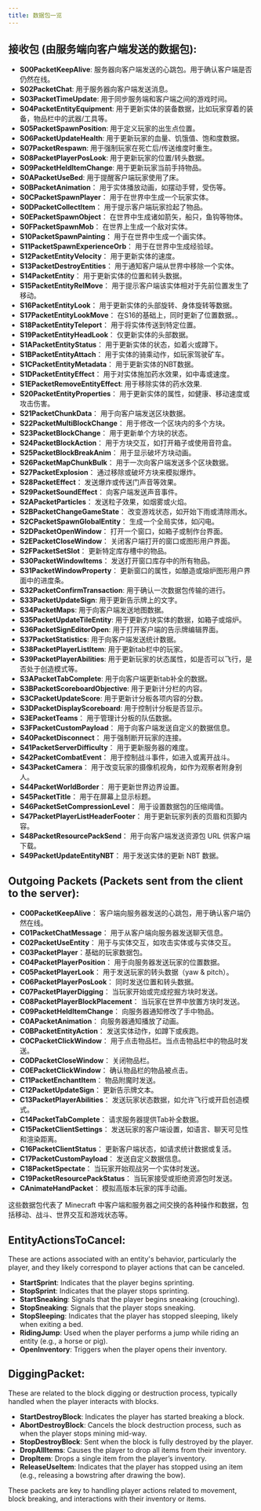 ```yaml
---
title: 数据包一览
---
```


## 接收包 (由服务端向客户端发送的数据包):
- **S00PacketKeepAlive**: 服务器向客户端发送的心跳包。用于确认客户端是否仍然在线。
- **S02PacketChat**: 用于服务器向客户端发送消息。
- **S03PacketTimeUpdate**: 用于同步服务端和客户端之间的游戏时间。
- **S04PacketEntityEquipment**: 用于更新实体的装备数据，比如玩家穿着的装备，物品栏中的武器/工具等。
- **S05PacketSpawnPosition**: 用于定义玩家的出生点位置。
- **S06PacketUpdateHealth**: 用于更新玩家的血量、饥饿值、饱和度数据。
- **S07PacketRespawn**: 用于强制玩家在死亡后/传送维度时重生。
- **S08PacketPlayerPosLook**: 用于更新玩家的位置/转头数据。
- **S09PacketHeldItemChange**: 用于更新玩家当前手持物品。
- **S0APacketUseBed**: 用于提醒客户端玩家使用了床。
- **S0BPacketAnimation**： 用于实体播放动画，如摆动手臂，受伤等。
- **S0CPacketSpawnPlayer**： 用于在世界中生成一个玩家实体。
- **S0DPacketCollectItem**： 用于提示客户端玩家捡起了物品。
- **S0EPacketSpawnObject**： 在世界中生成诸如箭矢，船只，鱼钩等物体。
- **S0FPacketSpawnMob**： 在世界上生成一个敌对实体。
- **S10PacketSpawnPainting**： 用于在世界中生成一个画实体。
- **S11PacketSpawnExperienceOrb**： 用于在世界中生成经验球。
- **S12PacketEntityVelocity**： 用于更新实体的速度。
- **S13PacketDestroyEntities**： 用于通知客户端从世界中移除一个实体。
- **S14PacketEntity**： 用于更新实体的位置和转头数据。
- **S15PacketEntityRelMove**： 用于提示客户端该实体相对于先前位置发生了移动。
- **S16PacketEntityLook**： 用于更新实体的头部旋转、身体旋转等数据。
- **S17PacketEntityLookMove**： 在S16的基础上，同时更新了位置数据。。
- **S18PacketEntityTeleport**： 用于将实体传送到特定位置。
- **S19PacketEntityHeadLook**： 仅更新实体的头部数据。
- **S1APacketEntityStatus**： 用于更新实体的状态，如着火或蹲下。
- **S1BPacketEntityAttach**： 用于实体的骑乘动作，如玩家驾驶矿车。
- **S1CPacketEntityMetadata**： 用于更新实体的NBT数据。
- **S1DPacketEntityEffect**： 用于对实体施加药水效果，如中毒或速度。
- **S1EPacketRemoveEntityEffect**: 用于移除实体的药水效果.
- **S20PacketEntityProperties**： 用于更新实体的属性，如健康、移动速度或攻击伤害。
- **S21PacketChunkData**： 用于向客户端发送区块数据。
- **S22PacketMultiBlockChange**： 用于修改一个区块内的多个方块。
- **S23PacketBlockChange**： 用于更新单个方块的状态。
- **S24PacketBlockAction**： 用于方块交互，如打开箱子或使用音符盒。
- **S25PacketBlockBreakAnim**： 用于显示破坏方块动画。
- **S26PacketMapChunkBulk**： 用于一次向客户端发送多个区块数据。
- **S27PacketExplosion**： 通过移除或破坏方块来模拟爆炸。
- **S28PacketEffect**： 发送爆炸或传送门声音等效果。
- **S29PacketSoundEffect**： 向客户端发送声音事件。
- **S2APacketParticles**： 发送粒子效果，如烟雾或火焰。
- **S2BPacketChangeGameState**： 改变游戏状态，如开始下雨或清除雨水。
- **S2CPacketSpawnGlobalEntity**： 生成一个全局实体，如闪电。
- **S2DPacketOpenWindow**： 打开一个窗口，如箱子或制作台界面。
- **S2EPacketCloseWindow**： 关闭客户端打开的窗口或图形用户界面。
- **S2FPacketSetSlot**： 更新特定库存槽中的物品。
- **S30PacketWindowItems**： 发送打开窗口库存中的所有物品。
- **S31PacketWindowProperty**： 更新窗口的属性，如酿造或熔炉图形用户界面中的进度条。
- **S32PacketConfirmTransaction**: 用于确认一次数据包传输的进行。
- **S33PacketUpdateSign**: 用于更新告示牌上的文字。
- **S34PacketMaps**: 用于向客户端发送地图数据。
- **S35PacketUpdateTileEntity**: 用于更新方块实体的数据，如箱子或熔炉。
- **S36PacketSignEditorOpen**: 用于打开客户端的告示牌编辑界面。
- **S37PacketStatistics**: 用于向客户端发送统计数据。
- **S38PacketPlayerListItem**: 用于更新tab栏中的玩家。
- **S39PacketPlayerAbilities**: 用于更新玩家的状态属性，如是否可以飞行，是否处于创造模式等。
- **S3APacketTabComplete**: 用于向客户端更新tab补全的数据。
- **S3BPacketScoreboardObjective**: 用于更新计分栏的内容。
- **S3CPacketUpdateScore**: 用于更新计分板各项内容的分数。
- **S3DPacketDisplayScoreboard**: 用于控制计分板是否显示。
- **S3EPacketTeams**： 用于管理计分板的队伍数据。
- **S3FPacketCustomPayload**： 用于向客户端发送自定义的数据信息。
- **S40PacketDisconnect**： 用于强制断开玩家的连接。
- **S41PacketServerDifficulty**： 用于更新服务器的难度。
- **S42PacketCombatEvent**： 用于控制战斗事件，如进入或离开战斗。
- **S43PacketCamera**： 用于改变玩家的摄像机视角，如作为观察者附身别人。
- **S44PacketWorldBorder**： 用于更新世界边界设置。
- **S45PacketTitle**： 用于在屏幕上显示标题。
- **S46PacketSetCompressionLevel**： 用于设置数据包的压缩阈值。
- **S47PacketPlayerListHeaderFooter**： 用于更新玩家列表的页眉和页脚内容。
- **S48PacketResourcePackSend**： 用于向客户端发送资源包 URL 供客户端下载。
- **S49PacketUpdateEntityNBT**： 用于发送实体的更新 NBT 数据。

## Outgoing Packets (Packets sent from the client to the server):
- **C00PacketKeepAlive**： 客户端向服务器发送的心跳包，用于确认客户端仍然在线。
- **C01PacketChatMessage**： 用于从客户端向服务器发送聊天信息。
- **C02PacketUseEntity**： 用于与实体交互，如攻击实体或与实体交互。
- **C03PacketPlayer**：基础的玩家数据包。
- **C04PacketPlayerPosition**： 用于向服务器发送玩家的位置数据。
- **C05PacketPlayerLook**： 用于发送玩家的转头数据（yaw & pitch）。
- **C06PacketPlayerPosLook**： 同时发送位置和转头数据。
- **C07PacketPlayerDigging**： 当玩家开始或完成挖掘方块时发送。
- **C08PacketPlayerBlockPlacement**： 当玩家在世界中放置方块时发送。
- **C09PacketHeldItemChange**： 向服务器通知修改了手中物品。
- **C0APacketAnimation**： 向服务器通知播放了动画。
- **C0BPacketEntityAction**： 发送实体动作，如蹲下或疾跑。
- **C0CPacketClickWindow**： 用于点击物品栏。当点击物品栏中的物品时发送。
- **C0DPacketCloseWindow**： 关闭物品栏。
- **C0EPacketClickWindow**： 确认物品栏的物品被点击。
- **C11PacketEnchantItem**： 物品附魔时发送。
- **C12PacketUpdateSign**： 更新告示牌文本。
- **C13PacketPlayerAbilities**： 发送玩家状态数据，如允许飞行或开启创造模式。
- **C14PacketTabComplete**： 请求服务器提供Tab补全数据。
- **C15PacketClientSettings**： 发送玩家的客户端设置，如语言、聊天可见性和渲染距离。
- **C16PacketClientStatus**： 更新客户端状态，如请求统计数据或复活。
- **C17PacketCustomPayload**： 发送自定义数据信息。
- **C18PacketSpectate**： 当玩家开始观战另一个实体时发送。
- **C19PacketResourcePackStatus**： 当玩家接受或拒绝资源包时发送。
- **CAnimateHandPacket**： 模拟高版本玩家的挥手动画。

这些数据包代表了 Minecraft 中客户端和服务器之间交换的各种操作和数据，包括移动、战斗、世界交互和游戏状态等。

## EntityActionsToCancel:
These are actions associated with an entity's behavior, particularly the player, and they likely correspond to player actions that can be canceled.

- **StartSprint**: Indicates that the player begins sprinting.
- **StopSprint**: Indicates that the player stops sprinting.
- **StartSneaking**: Signals that the player begins sneaking (crouching).
- **StopSneaking**: Signals that the player stops sneaking.
- **StopSleeping**: Indicates that the player has stopped sleeping, likely when exiting a bed.
- **RidingJump**: Used when the player performs a jump while riding an entity (e.g., a horse or pig).
- **OpenInventory**: Triggers when the player opens their inventory.

## DiggingPacket:
These are related to the block digging or destruction process, typically handled when the player interacts with blocks.

- **StartDestroyBlock**: Indicates the player has started breaking a block.
- **AbortDestroyBlock**: Cancels the block destruction process, such as when the player stops mining mid-way.
- **StopDestroyBlock**: Sent when the block is fully destroyed by the player.
- **DropAllItems**: Causes the player to drop all items from their inventory.
- **DropItem**: Drops a single item from the player’s inventory.
- **ReleaseUseItem**: Indicates that the player has stopped using an item (e.g., releasing a bowstring after drawing the bow).

These packets are key to handling player actions related to movement, block breaking, and interactions with their inventory or items.

